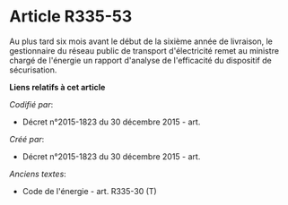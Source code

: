 # Article R335-53

Au plus tard six mois avant le début de la sixième année de livraison, le gestionnaire du réseau public de transport
d'électricité remet au ministre chargé de l'énergie un rapport d'analyse de l'efficacité du dispositif de sécurisation.

**Liens relatifs à cet article**

_Codifié par_:

  - Décret n°2015-1823 du 30 décembre 2015 - art.

_Créé par_:

  - Décret n°2015-1823 du 30 décembre 2015 - art.

_Anciens textes_:

  - Code de l'énergie - art. R335-30 (T)
